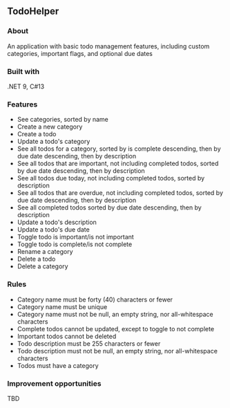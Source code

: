 ## TodoHelper
### About
An application with basic todo management features, including custom categories, important flags, and optional due dates
### Built with
.NET 9, C#13
### Features
+ See categories, sorted by name
+ Create a new category
+ Create a todo
+ Update a todo's category
+ See all todos for a category, sorted by is complete descending, then by due date descending, then by description
+ See all todos that are important, not including completed todos, sorted by due date descending, then by description
+ See all todos due today, not including completed todos, sorted by description
+ See all todos that are overdue, not including completed todos, sorted by due date descending, then by description
+ See all completed todos sorted by due date descending, then by description
+ Update a todo's description
+ Update a todo's due date
+ Toggle todo is important/is not important
+ Toggle todo is complete/is not complete
+ Rename a category
+ Delete a todo
+ Delete a category
### Rules
+ Category name must be forty (40) characters or fewer
+ Category name must be unique
+ Category name must not be null, an empty string, nor all-whitespace characters
+ Complete todos cannot be updated, except to toggle to not complete
+ Important todos cannot be deleted
+ Todo description must be 255 characters or fewer
+ Todo description must not be null, an empty string, nor all-whitespace characters
+ Todos must have a category
### Improvement opportunities
TBD
